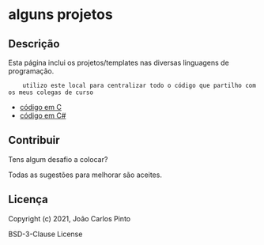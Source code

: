 ﻿# alguns projetos


## Descrição

Esta página inclui os projetos/templates nas diversas linguagens de programação.
```
    utilizo este local para centralizar todo o código que partilho com os meus colegas de curso
```


* [código em C](C/)
* [código em C#](C#/)


## Contribuir

Tens algum desafio a colocar?

Todas as sugestões para melhorar são aceites.


## Licença

Copyright (c) 2021, João Carlos Pinto 

BSD-3-Clause License
